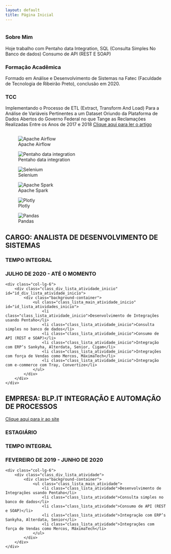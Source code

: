 ```yaml
---
layout: default
title: Página Inicial
---
```

  <div class="column">
      <h3 id="id_titulo_sobre_mim" class="titulo_perfil_inicio">Sobre Mim</h3>
      <p id="id_descricao_tabalho_inicio" class="class_paragrafo_perfil_inicio">
         Hoje trabalho com Pentaho data Integration, SQL (Consulta Simples No Banco de dados) Consumo de API (REST E SOAP)
      </p>
      <h3 id="id_formacao_academica_inicio" class="titulo_perfil_inicio">Formação Acadêmica</h3>
      <p id="id_descricao_t trabalho_inicio" class="class_paragrafo_perfil_inicio">
         Formado em Análise e Desenvolvimento de Sistemas na Fatec (Faculdade de Tecnologia de Ribeirão Preto), conclusão em 2020.
      </p>
      <h3 id="id_tcc_inicio" class="titulo_perfil_inicio">TCC</h3>
      <p>
         Implementando o Processo de ETL (Extract, Transform And Load) Para a Análise de Variáveis Pertinentes a um Dataset Oriundo da Plataforma de Dados Abertos do Governo Federal no que Tange as Reclamações Realizadas Entre os Anos de 2017 e 2018 
         <a id="id_link_tcc_inicio" class="class_paragrafo_perfil_inicio" href="http://www.fatecrp.edu.br/WorkTec/edicoes/2020-2/trabalhos/II-Worktec-Rodrigo_Rocha.pdf" target="_blank">Clique aqui para ler o artigo</a>
      </p>
   </div>

<div class="column_img">
  <figure>
    <img src="https://cdn.jsdelivr.net/gh/devicons/devicon@latest/icons/apacheairflow/apacheairflow-original.svg" alt="Apache Airflow">
    <figcaption>Apache Airflow</figcaption>
  </figure>
  <figure>
    <img src="https://cdn.jsdelivr.net/gh/devicons/devicon@latest/icons/pandas/pandas-original.svg" alt="Pentaho data integration">
    <figcaption>Pentaho data integration</figcaption>
  </figure>
  <figure>
    <img src="https://cdn.jsdelivr.net/gh/devicons/devicon@latest/icons/selenium/selenium-original.svg" alt="Selenium">
    <figcaption>Selenium</figcaption>
  </figure>
  <figure>
    <img src="https://cdn.jsdelivr.net/gh/devicons/devicon@latest/icons/apachespark/apachespark-original.svg" alt="Apache Spark">
    <figcaption>Apache Spark</figcaption>
  </figure>
  <figure>
    <img src="https://cdn.jsdelivr.net/gh/devicons/devicon@latest/icons/plotly/plotly-original.svg" alt="Plotly">
    <figcaption>Plotly</figcaption>
  </figure>
  <figure>
    <img src="https://cdn.jsdelivr.net/gh/devicons/devicon@latest/icons/pandas/pandas-original.svg" alt="Pandas">
    <figcaption>Pandas</figcaption>
  </figure>


  
</div>


<div class="row class_row">
    <div class="col-lg-6 class_coluna_atual_inicio" id="id_coluna_experiencia_atual_inicio">
        <div class="class_div_atual_inicio" id="id_div_experiencia_atual_inicio">
            <h2 class="class_cargo">CARGO: ANALISTA DE DESENVOLVIMENTO DE SISTEMAS</h2>
            <h3 class="class_cargo">TEMPO INTEGRAL</h3>
            <h3 class="class_cargo">JULHO DE 2020 - ATÉ O MOMENTO</h3>
        </div>
    </div>

    <div class="col-lg-6">
        <div class="class_div_lista_atividade_inicio" id="id_div_lista_atividade_inicio">
            <div class="background-container">
                <ul class="class_lista_main_atividade_inicio" id="id_lista_atividades_inicio">
                    <li class="class_lista_atividade_inicio">Desenvolvimento de Integrações usando Pentaho</li>
                    <li class="class_lista_atividade_inicio">Consulta simples no banco de dados</li>
                    <li class="class_lista_atividade_inicio">Consumo de API (REST e SOAP)</li>
                    <li class="class_lista_atividade_inicio">Integração com ERP’s Sankyha, Alterdata, Senior, Cigam</li>
                    <li class="class_lista_atividade_inicio">Integrações com força de Vendas como Mercos, MáximaTech</li>
                    <li class="class_lista_atividade_inicio">Integração com e-commerce com Tray, Convertize</li>
                </ul>
            </div>
        </div>
    </div>
</div>

<div class="row class_row">
    <div class="col-lg-6">
        <div class="class_div_empresa">
            <h2 class="class_empresa">EMPRESA: BLP.IT INTEGRAÇÃO E AUTOMAÇÃO DE PROCESSOS</h2>
            <a href="https://www.blp.it" target="_blank" class="class_link">Clique aqui para ir ao site</a>
            <h3 class="class_cargo">ESTAGIÁRIO</h3>
            <h3 class="class_cargo">TEMPO INTEGRAL</h3>
            <h3 class="class_cargo">FEVEREIRO DE 2019 - JUNHO DE 2020</h3>
        </div>
    </div>

    <div class="col-lg-6">
        <div class="class_div_lista_atividade">
            <div class="background-container">
                <ul class="class_lista_main_atividade">
                    <li class="class_lista_atividade">Desenvolvimento de Integrações usando Pentaho</li>
                    <li class="class_lista_atividade">Consulta simples no banco de dados</li>
                    <li class="class_lista_atividade">Consumo de API (REST e SOAP)</li>
                    <li class="class_lista_atividade">Integração com ERP’s Sankyha, Alterdata, Senior</li>
                    <li class="class_lista_atividade">Integrações com força de Vendas como Mercos, MáximaTech</li>
                </ul>
            </div>
        </div>
    </div>
</div>
